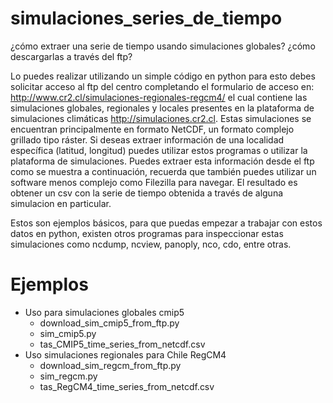 # simulaciones_series_de_tiempo
¿cómo extraer una serie de tiempo usando simulaciones globales? 
¿cómo descargarlas a través del ftp?

Lo puedes realizar utilizando un simple código en python para esto debes solicitar acceso al ftp del centro completando el formulario de acceso en:  http://www.cr2.cl/simulaciones-regionales-regcm4/ el cual contiene las simulaciones globales, regionales y locales presentes en la plataforma de simulaciones climáticas http://simulaciones.cr2.cl. Estas simulaciones se encuentran principalmente en formato NetCDF, un formato complejo grillado tipo ráster. Si deseas extraer información de una localidad específica (latitud, longitud) puedes utilizar estos programas o utilizar la plataforma de simulaciones. 
Puedes extraer esta información desde el ftp como se muestra a continuación, recuerda que también puedes utilizar un software menos complejo como Filezilla para navegar. El resultado es obtener un csv con la serie de tiempo obtenida a través de alguna simulacion en particular.

Estos son ejemplos básicos, para que puedas empezar a trabajar con estos datos en python, existen otros programas para inspeccionar estas simulaciones como ncdump, ncview, panoply, nco, cdo, entre otras.

# Ejemplos

* Uso para simulaciones globales cmip5
  * download_sim_cmip5_from_ftp.py  
  * sim_cmip5.py
  * tas_CMIP5_time_series_from_netcdf.csv   
* Uso simulaciones regionales para Chile RegCM4
  * download_sim_regcm_from_ftp.py
  * sim_regcm.py
  * tas_RegCM4_time_series_from_netcdf.csv   

